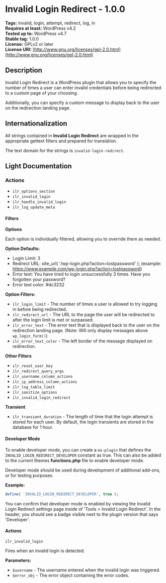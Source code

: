 # Invalid Login Redirect - 1.0.0

**Tags:**              invalid, login, attempt, redirect, log, in <br />
**Requires at least:** WordPress v4.2 <br />
**Tested up to:**      WordPress v4.7 <br />
**Stable tag:**        1.0.0 <br />
**License:**           GPLv2 or later <br />
**License URI:**       [http://www.gnu.org/licenses/gpl-2.0.html](http://www.gnu.org/licenses/gpl-2.0.html)

## Description

Invalid Login Redirect is a WordPress plugin that allows you to specify the number of times a user can enter invalid credentials before being redirected to a custom page of your choosing.

Additionally, you can specify a custom message to display back to the user on the redirection landing page.

## Internationalization

All strings contained in **Invalid Login Redirect** are wrapped in the appropriate gettext filters and prepared for translation.

The text domain for the strings is `invalid-login-redirect`.

## Light Documentation

### Actions

- `ilr_options_section`
- `ilr_invalid_login`
- `ilr_handle_invalid_login`
- `ilr_log_update_meta`

#### Filters

**Options** 

Each option is individually filtered, allowing you to override them as needed.

**Option Defaults:**
- Login Limit: 3
- Redirect URL: site_url( '/wp-login.php?action=lostpassword' ); (example: https://www.example.com/wp-login.php?action=lostpassword)
- Error text: You have tried to login unsuccessfully 3 times. Have you forgotten your password?
- Error text color: #dc3232

**Option Filters:**
- `ilr_login_limit` - The number of times a user is allowed to try logging in before being redirected.
- `ilr_redirect_url` - The URL to the page the user will be redirected to after the login limit is met or surpassed.
- `ilr_error_text` - The error text that is displayed back to the user on the redirection landing page. (Note: Will only display messages above `wp_login_form()`)
- `ilr_error_text_color` - The left border of the message displayed on redirection.

**Other Filters**
- `ilr_reset_user_key`
- `ilr_redirect_query_args`
- `ilr_username_column_actions`
- `ilr_ip_address_column_actions`
- `ilr_log_table_limit`
- `ilr_sanitize_options`
- `ilr_invalid_login_redirect`

**Transient**
- `ilr_transient_duration` - The length of time that the login attempt is stored for each user. By default, the login transients are stored in the database for 1 hour.

#### Developer Mode

To enable developer mode, you can create a `mu-plugin` that defines the `INVALID_LOGIN_REDIRECT_DEVELOPER` constant as true. This can also be added to the current themes **functions.php** file to enable developer mode.

Developer mode should be used during development of additional add-ons, or for testing purposes.

**Example:**
```php
define( 'INVALID_LOGIN_REDIRECT_DEVELOPER', true );
```

You can confirm that developer mode is enabled by viewing the Invalid Login Redirect settings page inside of 'Tools > Invalid Login Redirect'. In the header, you should see a badge visible next to the plugin version that says 'Developer'.

#### Actions

`ilr_invalid_login`

Fires when an invalid login is detected.

**Parameters:**
- `$username`  - The username entered when the invalid login was triggered.
- `$error_obj` - The error object containing the error codes.
